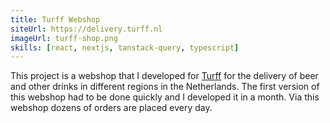 ```yaml
---
title: Turff Webshop
siteUrl: https://delivery.turff.nl
imageUrl: turff-shop.png
skills: [react, nextjs, tanstack-query, typescript]
---
```


This project is a webshop that I developed for [Turff](https://turff.nl) for the delivery of beer and other drinks in different regions in the Netherlands.
The first version of this webshop had to be done quickly and I developed it in a month. Via this webshop dozens of orders are placed every day.
